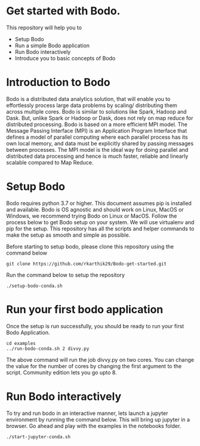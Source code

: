 # Get started with Bodo. 
This repository will help you to 

 - Setup Bodo
 - Run a simple Bodo application
 - Run Bodo interactively
 - Introduce you to  basic concepts of Bodo

# Introduction to Bodo
Bodo is a distributed data analytics solution, that will enable you to effortlessly process large data problems by scaling/ distributing them across multiple cores. Bodo is similar to solutions like Spark, Hadoop and Dask. But, unlike Spark or Hadoop or Dask, does not rely on map reduce for distributed processing. Bodo is based on a more efficient MPI  model. The Message Passing Interface (MPI) is an Application Program Interface that defines a model of parallel computing where each parallel process has its own local memory, and data must be explicitly shared by passing messages between processes.  The MPI model is the ideal way for doing parallel and distributed data processing and hence is much faster, reliable and linearly scalable compared to Map Reduce.

# Setup Bodo
Bodo requires python 3.7 or higher. This document assumes pip is installed and available. Bodo is OS agnostic and should work on Linux, MacOS or Windows, we recommend trying Bodo on Linux or MacOS. Follow the process below to get Bodo setup on your system. We will use virtualenv and pip for the setup. This repository has all the scripts and helper commands to make the setup as smooth and simple as possible.

Before starting to setup bodo, please clone this repository using the command below

    git clone https://github.com/rkarthik29/Bodo-get-started.git

Run the command below to setup the repository

    ./setup-bodo-conda.sh


# Run your first bodo application
Once the setup is run successfully, you should be ready to run your first Bodo Application. 

    cd examples
    ../run-bodo-conda.sh 2 divvy.py
    
The above command will run the job divvy.py on two cores. You can change the value for the number of cores by changing the first argument to the script. Community edition lets you go upto 8.

# Run Bodo interactively

To try and run bodo in an interactive manner, lets launch a jupyter environment by running the command below. This will bring up jupyter in a browser. Go ahead and play with the examples in the notebooks folder.

    ./start-jupyter-conda.sh
    
